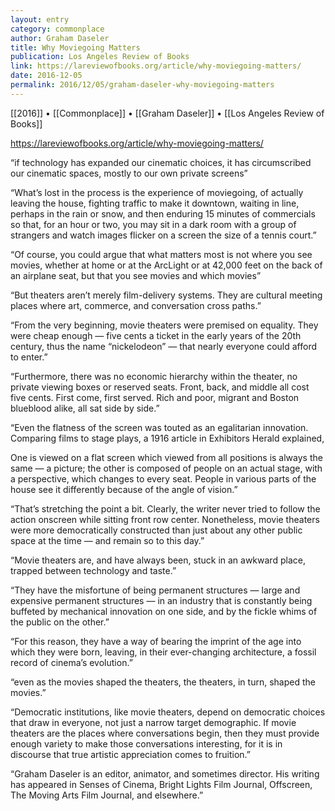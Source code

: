 ```yaml
---
layout: entry
category: commonplace
author: Graham Daseler
title: Why Moviegoing Matters
publication: Los Angeles Review of Books
link: https://lareviewofbooks.org/article/why-moviegoing-matters/
date: 2016-12-05
permalink: 2016/12/05/graham-daseler-why-moviegoing-matters
---
```


[[2016]] • [[Commonplace]] • [[Graham Daseler]] • [[Los Angeles Review of Books]]

https://lareviewofbooks.org/article/why-moviegoing-matters/

“if technology has expanded our cinematic choices, it has circumscribed our cinematic spaces, mostly to our own private screens”

“What’s lost in the process is the experience of moviegoing, of actually leaving the house, fighting traffic to make it downtown, waiting in line, perhaps in the rain or snow, and then enduring 15 minutes of commercials so that, for an hour or two, you may sit in a dark room with a group of strangers and watch images flicker on a screen the size of a tennis court.”

“Of course, you could argue that what matters most is not where you see movies, whether at home or at the ArcLight or at 42,000 feet on the back of an airplane seat, but that you see movies and which movies”

“But theaters aren’t merely film-delivery systems. They are cultural meeting places where art, commerce, and conversation cross paths.”

“From the very beginning, movie theaters were premised on equality. They were cheap enough — five cents a ticket in the early years of the 20th century, thus the name “nickelodeon” — that nearly everyone could afford to enter.”

“Furthermore, there was no economic hierarchy within the theater, no private viewing boxes or reserved seats. Front, back, and middle all cost five cents. First come, first served. Rich and poor, migrant and Boston blueblood alike, all sat side by side.”

“Even the flatness of the screen was touted as an egalitarian innovation. Comparing films to stage plays, a 1916 article in Exhibitors Herald explained,

One is viewed on a flat screen which viewed from all positions is always the same — a picture; the other is composed of people on an actual stage, with a perspective, which changes to every seat. People in various parts of the house see it differently because of the angle of vision.”

“That’s stretching the point a bit. Clearly, the writer never tried to follow the action onscreen while sitting front row center. Nonetheless, movie theaters were more democratically constructed than just about any other public space at the time — and remain so to this day.”

“Movie theaters are, and have always been, stuck in an awkward place, trapped between technology and taste.”

“They have the misfortune of being permanent structures — large and expensive permanent structures — in an industry that is constantly being buffeted by mechanical innovation on one side, and by the fickle whims of the public on the other.”

“For this reason, they have a way of bearing the imprint of the age into which they were born, leaving, in their ever-changing architecture, a fossil record of cinema’s evolution.”

“even as the movies shaped the theaters, the theaters, in turn, shaped the movies.”

“Democratic institutions, like movie theaters, depend on democratic choices that draw in everyone, not just a narrow target demographic. If movie theaters are the places where conversations begin, then they must provide enough variety to make those conversations interesting, for it is in discourse that true artistic appreciation comes to fruition.”

“Graham Daseler is an editor, animator, and sometimes director. His writing has appeared in Senses of Cinema, Bright Lights Film Journal, Offscreen, The Moving Arts Film Journal, and elsewhere.”

